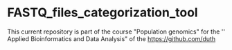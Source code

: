 # FASTQ_files_categorization_tool
This current repository is part of the course "Population genomics" for the '' Applied Bioinformatics and Data Analysis" of the  https://github.com/duth
